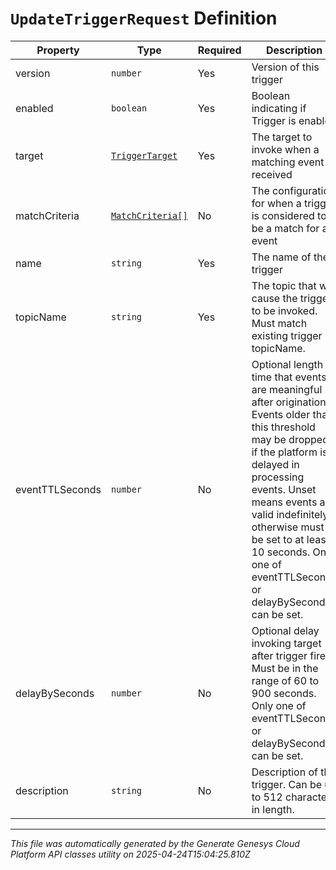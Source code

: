 # `UpdateTriggerRequest` Definition

| Property | Type | Required | Description |
|----------|------|----------|-------------|
| version | `number` | Yes | Version of this trigger |
| enabled | `boolean` | Yes | Boolean indicating if Trigger is enabled |
| target | [`TriggerTarget`](triggertarget-definition.md) | Yes | The target to invoke when a matching event is received |
| matchCriteria | [`MatchCriteria[]`](matchcriteria-definition.md) | No | The configuration for when a trigger is considered to be a match for an event |
| name | `string` | Yes | The name of the trigger |
| topicName | `string` | Yes | The topic that will cause the trigger to be invoked. Must match existing trigger topicName. |
| eventTTLSeconds | `number` | No | Optional length of time that events are meaningful after origination. Events older than this threshold may be dropped if the platform is delayed in processing events. Unset means events are valid indefinitely, otherwise must be set to at least 10 seconds. Only one of eventTTLSeconds or delayBySeconds can be set. |
| delayBySeconds | `number` | No | Optional delay invoking target after trigger fires. Must be in the range of 60 to 900 seconds. Only one of eventTTLSeconds or delayBySeconds can be set. |
| description | `string` | No | Description of the trigger. Can be up to 512 characters in length. |

---

*This file was automatically generated by the Generate Genesys Cloud Platform API classes utility on 2025-04-24T15:04:25.810Z*